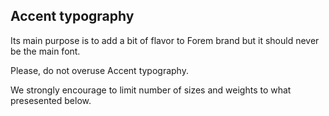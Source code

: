 ## Accent typography

Its main purpose is to add a bit of flavor to Forem brand but it should never be
the main font.

Please, do not overuse Accent typography.

We strongly encourage to limit number of sizes and weights to what presesented
below.
